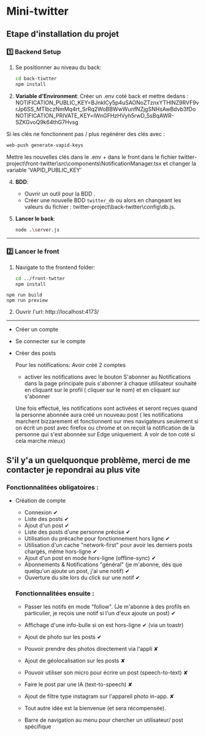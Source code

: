 # Mini-twitter

## Etape d'installation du projet

### **1️⃣ Backend Setup**
1. Se positionner au niveau du back:
   ```sh
   cd back-tiwtter
   npm install
   ```
2. **Variable d'Environment**:
  Créer un .env coté back et mettre dedans : NOTIFICATION_PUBLIC_KEY=BJnkICy5p4uSAONoZTznxYTHlNZ9RVF9vrJp6SS_MTIbczNmMq4rt_SrRq2WoBBWwWunfNZjgSNHsAwBdvb3fDo
NOTIFICATION_PRIVATE_KEY=lWnGFHzHVyh5rwD_5sBqAWR-SZKGvoQ9k64thG7Hvsg

Si les clés ne fonctionnent pas / plus
regénérer des clés avec :
   ```sh
   web-push generate-vapid-keys
   ```
Mettre les nouvelles clés dans le .env + dans le front dans le fichier twitter-project\front-twitter\src\components\NotificationManager.tsx et changer la variable 'VAPID_PUBLIC_KEY'

4. **BDD**:
   - Ouvrir un outil pour la BDD .
   - Créer une nouvelle BDD `twitter_db` ou alors en changeant les valeurs du fichier : twitter-project\back-twitter\config\db.js.
     

5. **Lancer le back**:
   ```sh
   node .\server.js
   ```
---

### **2️⃣ Lancer le front**
1. Navigate to the frontend folder:
   ```sh
   cd ../front-twtter
   npm install
   ```
```
npm run build
npm run preview
```

2. Ouvrir l'url: http://localhost:4173/
---
- Créer un compte
- Se connecter sur le compte
- Créer des posts

  Pour les notifications: Avoir créé 2 comptes
  - activer les notifications avec le bouton S'abonner au Notifications dans la page principale
  puis s'abonner à chaque utilisateur souhaité en cliquant sur le profil ( cliquer sur le nom) et en cliquant sur 
  s'abonner

  Une fois effectué, les notifications sont activées et seront reçues quand la personne abonnée aura créé un nouveau post ( les notifications marchent bizzarement et fonctionnent sur mes navigateurs seulement si on écrit un post avec firefox ou chrome et on reçoit la notification de la personne qui s'est abonnée sur Edge uniquement. A voir de ton coté si cela marche mieux)


S'il y'a un quelquonque problème, merci de me contacter je repondrai au plus vite
---

### Fonctionnalitées obligatoires : 
- Création de compte
    - Connexion ✔
    - Liste des posts ✔ 
    - Ajout d'un post ✔
    - Liste des posts d'une personne précise ✔
    - Utilisation du précache pour fonctionnement hors ligne ✔
    - Utilisation d'un cache "network-first" pour avoir les derniers posts chargés, même hors-ligne ✔
    - Ajout d'un post en mode hors-ligne (offline-sync) ✔
    - Abonnements & Notifications "général" (je m'abonne, dès que quelqu'un ajoute un post, j'ai une notif) ✔
    - Ouverture du site lors du click sur une notif ✔
 
  ### Fonctionnalitées ensuite :
 
   - Passer les notifs en mode "follow". (Je m'abonne à des profils en particulier, je reçois une notif si l'un d'eux ajoute un post) ✔
    - Affichage d'une info-bulle si on est hors-ligne ✔ (via un toastr)
    - Ajout de photo sur les posts ✔ 
    - Pouvoir prendre des photos directement via l'appli ✘
    - Ajout de géolocalisation sur les posts ✘
    - Pouvoir utiliser son micro pour écrire un post (speech-to-text) ✘
    - Faire le post par une IA (text-to-speech) ✘
    - Ajout de filtre type instagram sur l'appareil photo in-app. ✘
    
    - Tout autre idée est la bienvenue (et sera récompensée).  
    
    - Barre de navigation au menu pour chercher un utilisateur/ post spécifique
      


  
    
